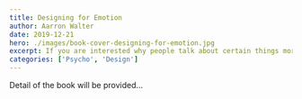 ```yaml
---
title: Designing for Emotion
author: Aarron Walter
date: 2019-12-21
hero: ./images/book-cover-designing-for-emotion.jpg
excerpt: If you are interested why people talk about certain things more than about others this book can explain it perfectly.
categories: ['Psycho', 'Design']
---
```


Detail of the book will be provided...